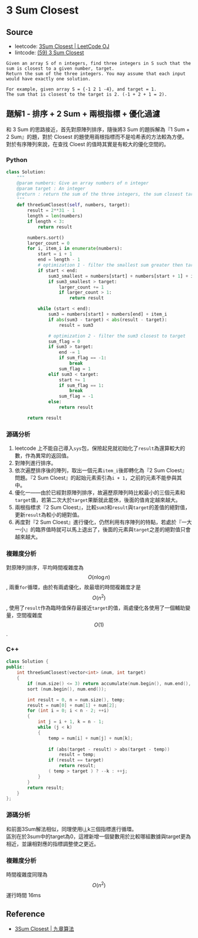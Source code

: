 # 3 Sum Closest

## Source

- leetcode: [3Sum Closest | LeetCode OJ](https://leetcode.com/problems/3sum-closest/)
- lintcode: [(59) 3 Sum Closest](http://www.lintcode.com/en/problem/3-sum-closest/)

```
Given an array S of n integers, find three integers in S such that the sum is closest to a given number, target. 
Return the sum of the three integers. You may assume that each input would have exactly one solution.

For example, given array S = {-1 2 1 -4}, and target = 1.
The sum that is closest to the target is 2. (-1 + 2 + 1 = 2).
```
## 題解1 - 排序 + 2 Sum + 兩根指標 + 優化過濾

和 3 Sum 的思路接近，首先對原陣列排序，隨後將3 Sum 的題拆解為『1 Sum + 2 Sum』的題，對於 Closest 的題使用兩根指標而不是哈希表的方法較為方便。對於有序陣列來說，在查找 Cloest 的值時其實是有較大的優化空間的。

### Python

```python
class Solution:
    """
    @param numbers: Give an array numbers of n integer
    @param target : An integer
    @return : return the sum of the three integers, the sum closest target.
    """
    def threeSumClosest(self, numbers, target):
        result = 2**31 - 1
        length = len(numbers)
        if length < 3:
            return result

        numbers.sort()
        larger_count = 0
        for i, item_i in enumerate(numbers):
            start = i + 1
            end = length - 1
            # optimization 1 - filter the smallest sum greater then target
            if start < end:
                sum3_smallest = numbers[start] + numbers[start + 1] + item_i
                if sum3_smallest > target:
                    larger_count += 1
                    if larger_count > 1:
                        return result

            while (start < end):
                sum3 = numbers[start] + numbers[end] + item_i
                if abs(sum3 - target) < abs(result - target):
                    result = sum3

                # optimization 2 - filter the sum3 closest to target
                sum_flag = 0
                if sum3 > target:
                    end -= 1
                    if sum_flag == -1:
                        break
                    sum_flag = 1
                elif sum3 < target:
                    start += 1
                    if sum_flag == 1:
                        break
                    sum_flag = -1
                else:
                    return result

        return result
```

### 源碼分析

1. leetcode 上不能自己導入`sys`包，保險起見就初始化了`result`為還算較大的數，作為異常的返回值。
2. 對陣列進行排序。
3. 依次遍歷排序後的陣列，取出一個元素`item_i`後即轉化為『2 Sum Cloest』問題。『2 Sum Cloest』的起始元素索引為`i + 1`，之前的元素不能參與其中。
4. 優化一——由於已經對原陣列排序，故遍歷原陣列時比較最小的三個元素和`target`值，若第二次大於`target`果斷就此罷休，後面的值肯定越來越大。
5. 兩根指標求『2 Sum Cloest』，比較`sum3`和`result`與`target`的差值的絕對值，更新`result`為較小的絕對值。
6. 再度對『2 Sum Cloest』進行優化，仍然利用有序陣列的特點，若處於『一大一小』的臨界值時就可以馬上退出了，後面的元素與`target`之差的絕對值只會越來越大。

### 複雜度分析

對原陣列排序，平均時間複雜度為 $$O(n \log n)$$, 兩重`for`循環，由於有兩處優化，故最壞的時間複雜度才是 $$O(n^2)$$, 使用了`result`作為臨時值保存最接近`target`的值，兩處優化各使用了一個輔助變量，空間複雜度 $$O(1)$$.

### C++

```c++
class Solution {
public:
    int threeSumClosest(vector<int> &num, int target) 
    {
        if (num.size() <= 3) return accumulate(num.begin(), num.end(), 0);
        sort (num.begin(), num.end());

        int result = 0, n = num.size(), temp;
        result = num[0] + num[1] + num[2];
        for (int i = 0; i < n - 2; ++i)
        {
            int j = i + 1, k = n - 1;
            while (j < k)
            {
                temp = num[i] + num[j] + num[k];
                
                if (abs(target - result) > abs(target - temp))
                    result = temp;
                if (result == target)
                    return result;
                ( temp > target ) ? --k : ++j;
            }
        }
        return result;
    }
};
```
### 源碼分析

和前面3Sum解法相似，同理使用i,j,k三個指標進行循環。<br>
區別在於3sum中的target為0，這裡新增一個變數用於比較哪組數據與target更為相近，並讓相對應的指標調整使之更近。

### 複雜度分析

時間複雜度同理為$$O(n^2)$$
運行時間 16ms

## Reference

- [3Sum Closest | 九章算法](http://www.jiuzhang.com/solutions/3sum-closest/)
